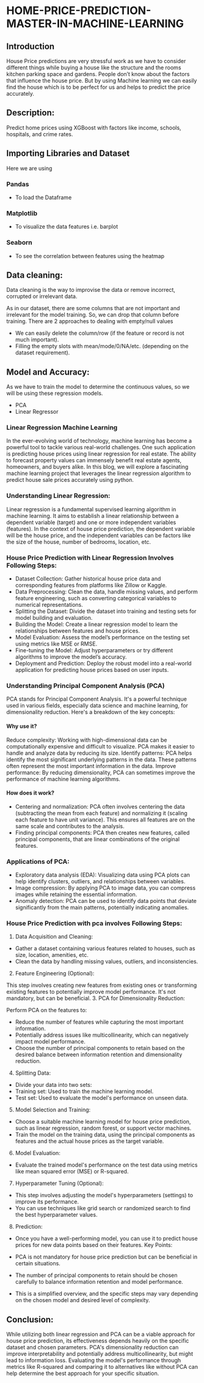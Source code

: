 # HOME-PRICE-PREDICTION-MASTER-IN-MACHINE-LEARNING
## Introduction
House Price predictions are very stressful work as we have to consider different things while buying a house like the structure and the rooms kitchen parking space and gardens. People don’t know about the factors that influence the house price. But by using Machine learning we can easily find the house which is to be perfect for us and helps to predict the price accurately.
## Description: 
Predict home prices using XGBoost with factors like income, schools, hospitals, and crime rates.
## Importing Libraries and Dataset
Here we are using 

### Pandas 
* To load the Dataframe
### Matplotlib 
* To visualize the data features i.e. barplot
### Seaborn 
* To see the correlation between features using the heatmap
## Data cleaning:
Data cleaning is the way to improvise the data or remove incorrect, corrupted or irrelevant data.

As in our dataset, there are some columns that are not important and irrelevant for the model training. So, we can drop that column before training. There are 2 approaches to dealing with empty/null values

* We can easily delete the column/row (if the feature or record is not much important).
* Filling the empty slots with mean/mode/0/NA/etc. (depending on the dataset requirement).
## Model and Accuracy:
As we have to train the model to determine the continuous values, so we will be using these regression models.

* PCA
* Linear Regressor
### Linear Regression Machine Learning
In the ever-evolving world of technology, machine learning has become a powerful tool to tackle various real-world challenges. One such application is predicting house prices using linear regression for real estate. The ability to forecast property values can immensely benefit real estate agents, homeowners, and buyers alike. In this blog, we will explore a fascinating machine learning project that leverages the linear regression algorithm to predict house sale prices accurately using python.
### Understanding Linear Regression:
Linear regression is a fundamental supervised learning algorithm in machine learning. It aims to establish a linear relationship between a dependent variable (target) and one or more independent variables (features). In the context of house price prediction, the dependent variable will be the house price, and the independent variables can be factors like the size of the house, number of bedrooms, location, etc.

### House Price Prediction with Linear Regression Involves Following Steps:

* Dataset Collection: Gather historical house price data and corresponding features from platforms like Zillow or Kaggle.
* Data Preprocessing: Clean the data, handle missing values, and perform feature engineering, such as converting categorical variables to numerical representations.
* Splitting the Dataset: Divide the dataset into training and testing sets for model building and evaluation.
* Building the Model: Create a linear regression model to learn the relationships between features and house prices.
* Model Evaluation: Assess the model’s performance on the testing set using metrics like MSE or RMSE.
* Fine-tuning the Model: Adjust hyperparameters or try different algorithms to improve the model’s accuracy.
* Deployment and Prediction: Deploy the robust model into a real-world application for predicting house prices based on user inputs.

### Understanding Principal Component Analysis (PCA)
PCA stands for Principal Component Analysis. It's a powerful technique used in various fields, especially data science and machine learning, for dimensionality reduction. Here's a breakdown of the key concepts:

#### Why use it?

Reduce complexity: Working with high-dimensional data can be computationally expensive and difficult to visualize. PCA makes it easier to handle and analyze data by reducing its size.
Identify patterns: PCA helps identify the most significant underlying patterns in the data. These patterns often represent the most important information in the data.
Improve performance: By reducing dimensionality, PCA can sometimes improve the performance of machine learning algorithms.
#### How does it work?
* Centering and normalization: PCA often involves centering the data (subtracting the mean from each feature) and normalizing it (scaling each feature to have unit variance). This ensures all features are on the same scale and contributes to the analysis.
* Finding principal components: PCA then creates new features, called principal components, that are linear combinations of the original features. 
### Applications of PCA:
* Exploratory data analysis (EDA): Visualizing data using PCA plots can help identify clusters, outliers, and relationships between variables.
* Image compression: By applying PCA to image data, you can compress images while retaining the essential information.
* Anomaly detection: PCA can be used to identify data points that deviate significantly from the main patterns, potentially indicating anomalies.
### House Price Prediction with pca involves Following Steps:
1. Data Acquisition and Cleaning:

* Gather a dataset containing various features related to houses, such as size, location, amenities, etc.
* Clean the data by handling missing values, outliers, and inconsistencies.
2. Feature Engineering (Optional):

This step involves creating new features from existing ones or transforming existing features to potentially improve model performance. It's not mandatory, but can be beneficial.
3. PCA for Dimensionality Reduction:

Perform PCA on the features to:
* Reduce the number of features while capturing the most important information.
* Potentially address issues like multicollinearity, which can negatively impact model performance.
* Choose the number of principal components to retain based on the desired balance between information retention and dimensionality reduction.
4. Splitting Data:

* Divide your data into two sets:
* Training set: Used to train the machine learning model.
* Test set: Used to evaluate the model's performance on unseen data.
5. Model Selection and Training:

* Choose a suitable machine learning model for house price prediction, such as linear regression, random forest, or support vector machines.
* Train the model on the training data, using the principal components as features and the actual house prices as the target variable.
6. Model Evaluation:

* Evaluate the trained model's performance on the test data using metrics like mean squared error (MSE) or R-squared.
7. Hyperparameter Tuning (Optional):

* This step involves adjusting the model's hyperparameters (settings) to improve its performance.
* You can use techniques like grid search or randomized search to find the best hyperparameter values.
8. Prediction:

* Once you have a well-performing model, you can use it to predict house prices for new data points based on their features.
Key Points:

* PCA is not mandatory for house price prediction but can be beneficial in certain situations.
* The number of principal components to retain should be chosen carefully to balance information retention and model performance.
* This is a simplified overview, and the specific steps may vary depending on the chosen model and desired level of complexity.
## Conclusion:
While utilizing both linear regression and PCA can be a viable approach for house price prediction, its effectiveness depends heavily on the specific dataset and chosen parameters. PCA's dimensionality reduction can improve interpretability and potentially address multicollinearity, but might lead to information loss. Evaluating the model's performance through metrics like R-squared and comparing it to alternatives like without PCA can help determine the best approach for your specific situation.
